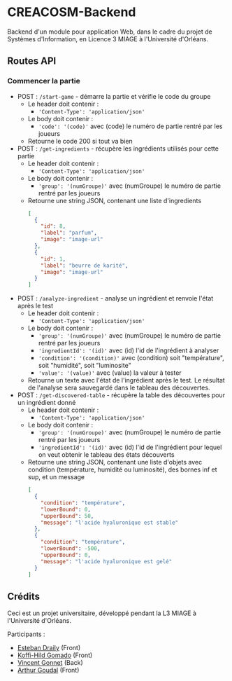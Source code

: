 # CREACOSM-Backend

Backend d'un module pour application Web, dans le cadre du projet de Systèmes d'Information, en Licence 3 MIAGE à l'Université d'Orléans.

## Routes API

### Commencer la partie

- POST : `/start-game` - démarre la partie et vérifie le code du groupe
  - Le header doit contenir :
    - `'Content-Type': 'application/json'`
  - Le body doit contenir :
    - `'code': '(code)'` avec (code) le numéro de partie rentré par les joueurs
  - Retourne le code 200 si tout va bien
- POST : `/get-ingredients` - récupère les ingrédients utilisés pour cette partie
  - Le header doit contenir :
    - `'Content-Type': 'application/json'`
  - Le body doit contenir :
    - `'group': '(numGroupe)'` avec (numGroupe) le numéro de partie rentré par les joueurs
  - Retourne une string JSON, contenant une liste d'ingredients
    ```json
    [
      {
        "id": 8,
        "label": "parfum",
        "image": "image-url"
      },
      {
        "id": 1,
        "label": "beurre de karité",
        "image": "image-url"
      }
    ]
    ```
- POST : `/analyze-ingredient` - analyse un ingrédient et renvoie l'état après le test
  - Le header doit contenir :
    - `'Content-Type': 'application/json'`
  - Le body doit contenir :
    - `'group': '(numGroupe)'` avec (numGroupe) le numéro de partie rentré par les joueurs
    - `'ingredientId': '(id)'` avec (id) l'id de l'ingrédient à analyser
    - `'condition': '(condition)'` avec (condition) soit "température", soit "humidité", soit "luminosite"
    - `'value': '(value)'` avec (value) la valeur à tester
  - Retourne un texte avec l'état de l'ingrédient après le test. Le résultat de l'analyse sera sauvegardé dans le tableau des découvertes.
- POST : `/get-discovered-table` - récupère la table des découvertes pour un ingrédient donné
  - Le header doit contenir :
    - `'Content-Type': 'application/json'`
  - Le body doit contenir :
    - `'group': '(numGroupe)'` avec (numGroupe) le numéro de partie rentré par les joueurs
    - `'ingredientId': '(id)'` avec (id) l'id de l'ingrédient pour lequel on veut obtenir le tableau des états découverts
  - Retourne une string JSON, contenant une liste d'objets avec condition (température, humidité ou luminosité), des bornes inf et sup, et un message
    ```json
    [
      {
        "condition": "température",
        "lowerBound": 0,
        "upperBound": 50,
        "message": "l'acide hyaluronique est stable"
      },
      {
        "condition": "température",
        "lowerBound": -500,
        "upperBound": 0,
        "message": "l'acide hyaluronique est gelé"
      }
    ]
    ```

## Crédits

Ceci est un projet universitaire, développé pendant la L3 MIAGE à l'Université d'Orléans.

Participants :

- [Esteban Draily](https://github.com/estelar9) (Front)
- [Koffi-Hild Gomado](https://github.com/hild365) (Front)
- [Vincent Gonnet](https://github.com/VincentGonnet) (Back)
- [Arthur Goudal](https://github.com/GOUDALArthur) (Front)
